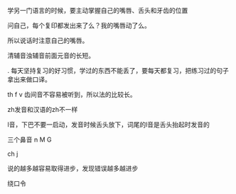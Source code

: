 学另一门语言的时候，要主动掌握自己的嘴唇、舌头和牙齿的位置

问自己，每个复印都发出来了么？我的嘴唇动了么。

所以说话时注意自己的嘴唇。

清辅音浊辅音前面元音的长短。



. 每天坚持复习的好习惯，学过的东西不能丢了，要每天都复习，把练习过的句子拿出来做口译。

th f v 齿间音不容易被听到，所以法的比较长。

zh发音和汉语的zh不一样

l音，下巴不要一启动，发音时候舌头放下，词尾的l音是舌头抬起时发音的

三个鼻音 n M G

ch j

说的越多越容易取得进步，发现错误越多越进步

 

绕口令

